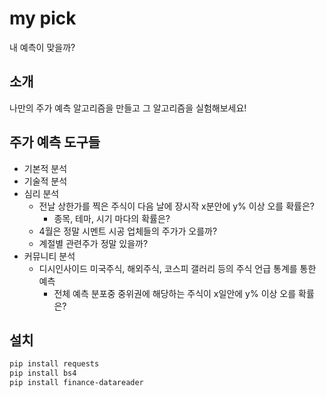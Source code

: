 # my pick

내 예측이 맞을까?

## 소개

나만의 주가 예측 알고리즘을 만들고 그 알고리즘을 실험해보세요!

## 주가 예측 도구들

 - 기본적 분석
 - 기술적 분석
 - 심리 분석
   - 전날 상한가를 찍은 주식이 다음 날에 장시작 x분안에 y% 이상 오를 확률은?
     - 종목, 테마, 시기 마다의 확률은?
   - 4월은 정말 시멘트 시공 업체들의 주가가 오를까?
   - 계절별 관련주가 정말 있을까?
 - 커뮤니티 분석
   - 디시인사이드 미국주식, 해외주식, 코스피 갤러리 등의 주식 언급 통계를 통한 예측
     - 전체 예측 분포중 중위권에 해당하는 주식이 x일안에 y% 이상 오를 확률은?

## 설치

```sh
pip install requests
pip install bs4
pip install finance-datareader
```
